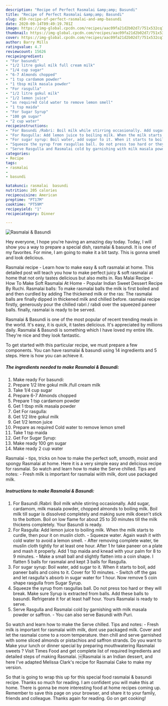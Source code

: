 ```yaml
---
description: "Recipe of Perfect Rasmalai &amp;amp; Basundi"
title: "Recipe of Perfect Rasmalai &amp;amp; Basundi"
slug: 459-recipe-of-perfect-rasmalai-and-amp-basundi
date: 2020-09-14T09:49:19.701Z
image: https://img-global.cpcdn.com/recipes/aac09fa21d2b02d7/751x532cq70/rasmalai-basundi-recipe-main-photo.jpg
thumbnail: https://img-global.cpcdn.com/recipes/aac09fa21d2b02d7/751x532cq70/rasmalai-basundi-recipe-main-photo.jpg
cover: https://img-global.cpcdn.com/recipes/aac09fa21d2b02d7/751x532cq70/rasmalai-basundi-recipe-main-photo.jpg
author: Barry Mills
ratingvalue: 4.7
reviewcount: 15626
recipeingredient:
- "For basundi"
- "1/2 litre gokul milk full cream milk"
- "1/4 cup sugar"
- "6-7 Almonds chopped"
- "1 tsp cardamom powder"
- "1 tbsp milk masala powder"
- "For rasgulla"
- "1/2 litre gokul milk"
- "1/2 lemon juice"
- "as required Cold water to remove lemon smell"
- "1 tsp maida"
- "For Sugar Syrup"
- "100 gm sugar"
- "2 cup water"
recipeinstructions:
- "For Basundi /Rabri: Boil milk while stirring occasionally. Add sugar, cardamom, milk masala powder, chopped almonds to boiling milk. Boil milk till sugar is dissolved completely and making sure milk doesn&#39;t stick to the bottom. Boil on low flame for about 25 to 30 minutes till the milk thickens completely. Your Basundi is ready."
- "For Rasgulla: Add lemon juice to boiling milk. When the milk starts to curdle, then pour it on muslin cloth. Squeeze water. Again wash it with cold water to avoid a lemon smell.  After removing complete water, tie muslin cloth tightly for at least one hour. After 1 hr take paneer on a plate and mash it properly. Add 1 tsp maida and knead with your palm for 8 to 9 minutes.  Make a small ball and slightly flatten into a coin shape. I flatten 5 balls for rasmalai and kept 3 balls for Rasgulla."
- "For sugar syrup: Boil water, add sugar to it. When it starts to boil, add paneer balls and coins to it. Cover for 10 minutes.  Switch off the gas and let rasgulla&#39;s absorb in sugar water for 1 hour. Now remove 5 coin shape rasgulla from Sugar Syrup."
- "Squeeze the syrup from rasgullas ball. Do not press too hard or they will break. Make sure Syrup is extracted from balls. Add these balls to basundi. Refrigerate it for at least half hour. Yours Rasmalai is ready to serve."
- "Serve Rasgulla and Rasmalai cold by garnishing with milk masala powder or saffron.  You can also serve Basundi with Puri."
categories:
- Recipe
tags:
- rasmalai
- 
- basundi

katakunci: rasmalai  basundi 
nutrition: 205 calories
recipecuisine: American
preptime: "PT17M"
cooktime: "PT59M"
recipeyield: "1"
recipecategory: Dinner

---
```



![Rasmalai &amp; Basundi](https://img-global.cpcdn.com/recipes/aac09fa21d2b02d7/751x532cq70/rasmalai-basundi-recipe-main-photo.jpg)

Hey everyone, I hope you're having an amazing day today. Today, I will show you a way to prepare a special dish, rasmalai &amp; basundi. It is one of my favorites. For mine, I am going to make it a bit tasty. This is gonna smell and look delicious.

Rasmalai recipe - Learn how to make easy &amp; soft rasmalai at home. This detailed post will teach you how to make perfect juicy &amp; soft rasmalai at home that not only tastes delicious but also melts in. Ras Malai Recipe - How To Make Soft Rasmalai At Home - Popular Indian Sweet Dessert Recipe By Ruchi. Rasmalai balls: To make rasmalai balls the milk is first boiled and and then curdled by adding The thickened milk or the ras: The rasmalai balls are finally dipped in thickened milk and chilled before. rasmalai recipe firstly, generously pour the chilled rabri / rabdi over the squeezed paneer balls. finally, rasmalai is ready to be served.

Rasmalai &amp; Basundi is one of the most popular of recent trending meals in the world. It's easy, it is quick, it tastes delicious. It's appreciated by millions daily. Rasmalai &amp; Basundi is something which I have loved my entire life. They're nice and they look fantastic.


To get started with this particular recipe, we must prepare a few components. You can have rasmalai &amp; basundi using 14 ingredients and 5 steps. Here is how you can achieve it.

<!--inarticleads1-->

##### The ingredients needed to make Rasmalai &amp; Basundi:

1. Make ready For basundi:
1. Prepare 1/2 litre gokul milk /full cream milk
1. Take 1/4 cup sugar
1. Prepare 6-7 Almonds chopped
1. Prepare 1 tsp cardamom powder
1. Get 1 tbsp milk masala powder
1. Get For rasgulla:
1. Get 1/2 litre gokul milk
1. Get 1/2 lemon juice
1. Prepare as required Cold water to remove lemon smell
1. Take 1 tsp maida
1. Get For Sugar Syrup:
1. Make ready 100 gm sugar
1. Make ready 2 cup water


Rasmalai - tips, tricks on how to make the perfect soft, smooth, moist and spongy Rasmalai at home. Here it is a very simple easy and delicious recipe for rasmalai. So watch and learn how to make the Serve chilled. Tips and notes: - Fresh milk is important for rasmalai wiith milk, dont use packaged milk. 

<!--inarticleads2-->

##### Instructions to make Rasmalai &amp; Basundi:

1. For Basundi /Rabri: Boil milk while stirring occasionally. Add sugar, cardamom, milk masala powder, chopped almonds to boiling milk. Boil milk till sugar is dissolved completely and making sure milk doesn&#39;t stick to the bottom. Boil on low flame for about 25 to 30 minutes till the milk thickens completely. Your Basundi is ready.
1. For Rasgulla: Add lemon juice to boiling milk. When the milk starts to curdle, then pour it on muslin cloth. - Squeeze water. Again wash it with cold water to avoid a lemon smell.  - After removing complete water, tie muslin cloth tightly for at least one hour. After 1 hr take paneer on a plate and mash it properly. Add 1 tsp maida and knead with your palm for 8 to 9 minutes.  - Make a small ball and slightly flatten into a coin shape. I flatten 5 balls for rasmalai and kept 3 balls for Rasgulla.
1. For sugar syrup: Boil water, add sugar to it. When it starts to boil, add paneer balls and coins to it. Cover for 10 minutes.  - Switch off the gas and let rasgulla&#39;s absorb in sugar water for 1 hour. Now remove 5 coin shape rasgulla from Sugar Syrup.
1. Squeeze the syrup from rasgullas ball. Do not press too hard or they will break. Make sure Syrup is extracted from balls. Add these balls to basundi. Refrigerate it for at least half hour. Yours Rasmalai is ready to serve.
1. Serve Rasgulla and Rasmalai cold by garnishing with milk masala powder or saffron.  - You can also serve Basundi with Puri.


So watch and learn how to make the Serve chilled. Tips and notes: - Fresh milk is important for rasmalai wiith milk, dont use packaged milk. Cover and let the rasmalai come to a room temperature. then chill and serve garnished with some sliced almonds or pistachios and saffron strands. Do you want to Make your lunch or dinner special by preparing mouthwatering Rasmalai sweets ? Visit Times Food and get complete list of required Ingredients and detailed steps of making Rasmalai. ￼Rasmalai is an Indian dessert, and here I&#39;ve adapted Melissa Clark&#39;s recipe for Rasmalai Cake to make my version. 

So that is going to wrap this up for this special food rasmalai &amp; basundi recipe. Thanks so much for reading. I am confident you will make this at home. There is gonna be more interesting food at home recipes coming up. Remember to save this page on your browser, and share it to your family, friends and colleague. Thanks again for reading. Go on get cooking!
